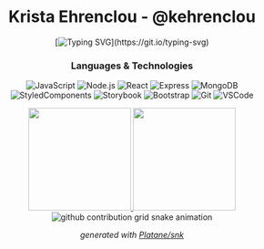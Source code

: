 <div align="center">
<h1>Krista Ehrenclou - @kehrenclou</h1>

[![Typing SVG](https://readme-typing-svg.demolab.com?font=Quicksand&duration=4981&pause=500&color=00ffd2&background=000000&center=true&vCenter=true&multiline=true&width=750&height=200&lines=Aloha!+My+name+is+Krista!;I+like+to+see+where+curiosity+will+take+me.;I'm+an+innovator+and+creator%2C;a+winemaker%2C;I'm+a+full+stack+developer.;Let's+create+something+amazing+together!)](https://git.io/typing-svg)




### Languages & Technologies
![JavaScript](https://img.shields.io/badge/-JavaScript-000?style=for-the-badge&logo=JavaScript)
![Node.js](https://img.shields.io/badge/-Node.js-000?style=for-the-badge&logo=node.js)
![React](https://img.shields.io/badge/-React-000?style=for-the-badge&logo=React) 
![Express](https://img.shields.io/badge/-Express.js-000?style=for-the-badge&logo=express)
![MongoDB](https://img.shields.io/badge/-MongoDB-000?style=for-the-badge&logo=mongodb) <br/>
![StyledComponents](https://img.shields.io/badge/Styled_Components-000?style=for-the-badge&logo=styled-components)
![Storybook](https://img.shields.io/badge/Storybook-000?style=for-the-badge&logo=storybook)
![Bootstrap](https://img.shields.io/badge/Bootstrap-000?style=for-the-badge&logo=bootstrap)
![Git](https://img.shields.io/badge/-Git-000?style=for-the-badge&logo=git)
![VSCode](https://img.shields.io/badge/Visual_Studio-000?style=for-the-badge&logo=visual%20studio&logoColor=5C2D91)

<a href="https://github.com/kehrenclou">
<img height="180em" src="https://github-readme-stats.vercel.app/api?username=kehrenclou&show_icons=true&theme=tokyonight&hide_border=true&&count_private=true&include_all_commits=true" />
</a>

<a href="https://github.com/kehrenclou">
  <img height="180em" src="https://github-readme-stats-git-masterrstaa-rickstaa.vercel.app/api/top-langs/?username=kehrenclou&layout=compact&hide=jupyter%20notebook" />
</a>

  <picture>
  <img alt="github contribution grid snake animation" src="https://raw.githubusercontent.com/kehrenclou/kehrenclou/output/github-contribution-grid-snake.svg">
 </picture>
  
_generated with [Platane/snk](https://github.com/Platane/snk)_
</div>
  
<!--
**kehrenclou/kehrenclou** is a ✨ _special_ ✨ repository because its `README.md` (this file) appears on your GitHub profile.

Here are some ideas to get you started:

- 🔭 I’m currently working on ...
- 🌱 I’m currently learning ...
- 👯 I’m looking to collaborate on ...
- 🤔 I’m looking for help with ...
- 💬 Ask me about ...
- 📫 How to reach me: ...
- 😄 Pronouns: ...
- ⚡ Fun fact: ...
-->
